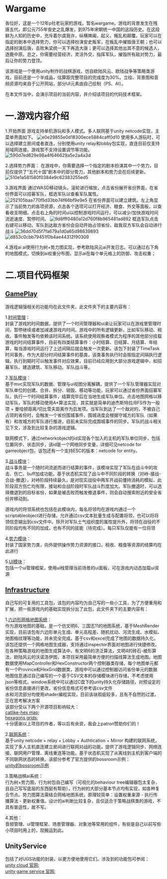 # Wargame

各位好，这是一个12年p社老玩家的游戏，暂名wargame。游戏的背景发生在残唐五代，即公元755年安史之乱爆发，到975年宋朝统一中国的这段历史。在这段鲜为人知的历史中，充斥着尔虞我诈，纵横捭阖，起义、叛乱和颠覆。玩家可以在指定的剧本中选择势力，你可以选择扮演安史叛军，在叛乱中摧毁唐王朝；也可以选择扮演后唐，击败朱梁统一天下再造大唐；更可以选择其他出其不意的候选人，逐鹿中原。总之，你需要经营经济，灵活外交，指挥军队，摧毁所有敌对势力，最后让你的势力登顶。

该游戏是一个使用unity制作的战棋游戏，仿自欧陆风云、欧陆战争等策略类游戏，目前还是一个半成品，估算距完整项目的完成度为30%。立绘、背景图和音频资源均来自于公开网站，部分UI元素由自己绘制（PS、AI）。

在本文件当中，会演示项目的当前内容，并介绍该项目的代码技术框架。

# 一.游戏内容介绍

1.开始界面
游戏支持单机游玩和多人模式。多人联网基于unity netcode实现，主菜单界面如下。
![e0e29855e0d18300ece5884caff0d10](https://github.com/huayuxingtguiyujing/Wargame/assets/116824077/d072d70d-ad12-4952-8398-f85458b283dc)
使用多人游玩时，可以选择建立房间或者直连，分别使用unity relay和lobby包实现，直连目前仅支持局域网连接。游戏暂不支持设置调节等功能。
![590d7ed629e98a4f646629a5e2a4a3d](https://github.com/huayuxingtguiyujing/Wargame/assets/116824077/1f571a96-844f-479b-9ec8-bfb27d61da82)

2.选择势力界面：
在游戏中，你需要选择一个指定的剧本扮演其中一个势力，目前仅提供了“五代十国”剧本中的部分势力，其他剧本和势力会在后续更新。
![510e1a581580f0384e9c62383255ed5](https://github.com/huayuxingtguiyujing/Wargame/assets/116824077/21566433-9a35-42be-a028-2ebc52058097)

3.游戏界面
通过WASD移动镜头，滚轮进行缩放，点击省份展开省份界面，在省份界面可以招募军队，框选军队以查看军队属性。
![252105baa770f5d33bb74f66bf9e9e5](https://github.com/huayuxingtguiyujing/Wargame/assets/116824077/e6bec3ac-7a6c-4c63-a998-f6661f42f21f)
在省份界面可以建立建筑。左上角显示了当前势力的各项资源，点击各个选项可以打开经济、粮食、外交等面板，以查看收支明细。点击右上角的时间ui以控制游戏时间运行，可以减少/加快游戏时间流逝速度、暂停时间。
![9d8fff0480a12d760f8b965481ad892](https://github.com/huayuxingtguiyujing/Wargame/assets/116824077/bf245497-6f72-49ce-9d97-4734890a3943)
框选军队点击右键可以移动，军队到达敌方省份会自动开始占领省份，敌我双方军队会自动进行战斗
![36dd70d5f7fa679a1d0a65d98639893](https://github.com/huayuxingtguiyujing/Wargame/assets/116824077/4ae26aae-165a-4e1e-82c1-c69558c6164c)
![d853c0cbb79451f0b4ae44312f90309](https://github.com/huayuxingtguiyujing/Wargame/assets/116824077/52b357ad-185b-4a50-8b69-dd28a316eff5)

4.游戏ai
ai使用行为树+势力图实现，参考欧陆风云ai开发日志。可以通过右下角的地图模式，切换到ai权重分布图，显示ai在每个单元格上的防御、攻击权重；

# 二.项目代码框架

## [GamePlay](https://github.com/huayuxingtguiyujing/Wargame/tree/main/Assets/Script/GamePlay)

游戏逻辑强相关的功能均在此文件夹，此文件夹下的主要内容有：

1.[时间管理](https://github.com/huayuxingtguiyujing/Wargame/tree/main/Assets/Script/GamePlay/Application/Time)：<br>
封装了游戏的时间数据，提供了一个时间管理器和ui来让玩家可以在游戏里管理时间，暂停继续或者加减速游戏内时间。游戏中的所有逻辑更新，比如军队移动、税收、事件触发等均依赖该时间系统。该系统使用观察者模式为程序的其他部分挂载游戏的时间结算事件，目前有四类结算事件：小时结算、日结算、月结算、年结算，每当游戏时间运行了上述间隔后就会触发一次更新。该包下封装了TimeTask时间事务，作为大部分时间结算事件的基类，该类事务执行时会按指定间隔执行逻辑，执行到期时可以触发事件对应效果，目前已经应用到大部分游戏逻辑中，如招募军队、建造建筑、军队移动、军队战斗等。

2.[军队模块](https://github.com/huayuxingtguiyujing/Wargame/tree/main/Assets/Script/GamePlay/Army)：<br>
基于mvc实现军队的数据、管理与ui视图分离解耦，提供了一个军队管理器实现对军队单位的创建、合并、拆分、销毁、移动等功能，玩家可以通过省份界面招募军队，执行一个时间结算事件，结算完毕后在当地生成军队单位。点击地图网格以移动军队，军队的移动使用A*算法实现，其实就是简单的迪杰斯特拉/BFS作为一般项 + 曼哈顿距离/切比雪夫距离作为启发项。当军队到达了一个敌对的，不被自己占领的省份时，会触发一个省份围城事件，围城进度会根据守城方的军队（如果有）和攻城方的军队进行推进，目前未实际完成围城事件的同步。军队的战斗相关见下文，涉及到比较复杂的游戏逻辑。

联网模式下，通过networkobject的id实现各个加入的主机的军队单位同步，包括位置同步、状态同步，该id是一个网络同步变量，详细可见netcode for gameobject包，该包还有一个支持ESC的版本：netcode for entity。

3.[战斗模块](https://github.com/huayuxingtguiyujing/Wargame/tree/main/Assets/Script/GamePlay/Combat)：<br>
战斗事务是一个随时间流逝而进行结算的事件，该模块实现了军队在战斗中的攻击、伤亡、buff加成功能。基于状态机实现了战斗中不同阶段的转换（对峙-接战-合战-撤退），对峙阶段持续最久，是对现实战役中两军开战前僵持消耗的模拟，此阶段双方伤亡均有限，接站和合战阶段时军队战斗烈度加大。军队撤退时，可以选择撤退到的目标省份，如果是被击败而触发撤退事件，则会自动搜索附近的安全省份并移动到。

游戏内的将领系统也包括在此模块内，每名将领均在游戏内通过一个scriptableobject进行存储，允许通过csv文本批量生成与配置将领，也可以将将领信息输出到csv文件中。除开对军队士气组织度的属性提升外，将领在战役的不同阶段均有不同的加成，也有不同的技能（待完成）。每只军队仅能有一位将领

4.[势力模块](https://github.com/huayuxingtguiyujing/Wargame/tree/main/Assets/Script/GamePlay/Politic)：<br>
封装了国家势力类，向外提供操作势力资源的接口，税收、粮食等资源的结算均在此进行

5.[UI模块](https://github.com/huayuxingtguiyujing/Wargame/tree/main/Assets/Script/GamePlay/UI)：<br>
包括一个ui管理框架，使用ui栈管理当前场景的ui面板，可在游戏内动态加载ui资源


## [Infrastructure](https://github.com/huayuxingtguiyujing/Wargame/tree/main/Assets/Script/Infrastructure)

自己写的可复用的工具包，该包的内容均为自己写的一些小工具，为了方便重用和扩展，把一些游戏内的基础实现拆分出了此包，此文件夹下的主要内容有：

1.[六边形网格地图系统](https://github.com/huayuxingtguiyujing/Wargame/tree/main/Assets/Script/Infrastructure/HexagonalGrids)：<br>
作为游戏地图的基础，是一个仿文明6、三国志11的地图系统，基于MeshRender实现，目前该包有六边形单元生成、单元高程差、随机扰动、河流生成、水模拟、地图格纹理等功能，并未完全完成。基于csv和excel完成了地图的数据持久化。该包还提供一个网格地图生成器，支持通过inspector界面对地图进行快捷修改。<br>
在各种策略游戏的地图生成算法中，有文明6的洪泛算法，文明4的砖石-棱形算法，欧陆风云的沃诺洛伊图，本项目采用最简单方便的扫描线算法生成地图。地图数据使用MapController和HexConstructor两个控制器类存储，每个地图单元都有一个Province和HexGrid数据类，游戏中可以通过控制器访问省份单元的数据<br>
地图信息通过自己编写的一个基于CSV文本的存储模块进行存储，不考虑使用json等格式，window系统中可以通过C盘下的unity持久化存储路径，对预设定的省份信息直接进行更改，省份信息格式可参考该csv文件<br>
水和河流部分均使用shader编程实现，目前该块瑕疵较多，且有不自然的过渡，正在思考解决方案<br>
该部分受以下两个开源项目影响较大：<br>
[catlike-hex map](https://catlikecoding.com/unity/tutorials/hex-map/); <br>
[hexagons grids](https://www.redblobgames.com/grids/hexagons/);<br>
十分感谢以上项目的作者，等以后有余资，我会上patron赞助你们的！

2.[联网系统](https://github.com/huayuxingtguiyujing/Wargame/tree/main/Assets/Script/Infrastructure/Network)：<br>
基于unity netcode + relay + Lobby + Authtication + Mirror 构建的联网系统，实现了多人主机直连建立房间进行联网对战的功能，提供了游戏逻辑同步、网络连接、联网用户管理、离线重连等功能。基于状态机实现了从离线到主机到客户端的不同联网状态的转换。该部分参考了官方提供的bossroom示例：<br>
[unity的bossroom示例](https://github.com/Unity-Technologies/com.unity.multiplayer.samples.coop.git)

3.策略战棋ai系统：<br>
行为树+势力图，行为树包自己编写（可视化的behaviour tree编辑器包太复杂，且自己写写底层的东西挺有帮助），行为树的大部分基本节点均有实现，如各种复合节点。势力图算法需结合网格地图系统，原理较简单：设置权重来源 - 执行传播算法 - 更新权重值。设计的ai判断比较复杂，且仅适合于策略战棋类的游戏，不具有普适性，故不写。

4.其他：<br>音频管理、ui管理框架、场景管理器、对象池等常用的组件，有些是自己以前写些小项目时用上的，现搬运到此。


## UnityService

包括了对UGS功能的封装，以更方便地使用它们。涉及到的功能包可参阅：<br>[unity cloud 官网](https://cloud.unity.com/); <br>[unity game service 官网](https://unity.com/cn/solutions/gaming-services);
